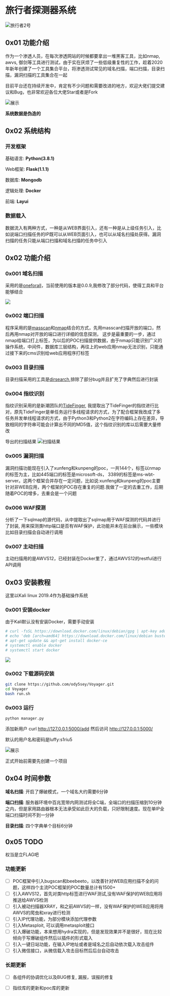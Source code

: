 # 旅行者探测器系统
![旅行者2号](img/Voyager.jpg)

##  0x01 功能介绍
作为一个渗透人员，在每次渗透网站的时候都要拿出一堆黑客工具，比如nmap, awvs, 御剑等工具进行测试，由于实在厌烦了一些低级重复性的工作，趁着2020年新年创建了一个工具集合平台，将渗透测试常见的域名扫描，端口扫描，目录扫描，漏洞扫描的工具集合在一起

目前平台还在持续开发中，肯定有不少问题和需要改进的地方，欢迎大佬们提交建议和Bug，也非常欢迎各位大佬Star或者是Fork

![展示](img/img0.png)

**系统数据是伪造的**

## 0x02 系统结构

### 开发框架

基础语言: **Python(3.8.1)**

Web框架: **Flask(1.1.1)**

数据库: **Mongodb**

逻辑处理: **Docker**

前端: **Layui**

### 数据载入

数据流入有两种方式，一种是从WEB界面引入，还有一种是从上级任务引入，比如说端口扫描任务的IP既可以从WEB页面引入，也可以从域名扫描处获得。漏洞扫描的任务只能从端口扫描和域名扫描的任务中引入


## 0x02 功能介绍

### 0x001 域名扫描
采用的是[oneforall](https://github.com/shmilylty/OneForAll)，当前使用的版本是0.0.9,我修改了部分代码，使得工具和平台能够结合

![](img/img5.png)

### 0x002 端口扫描
程序采用的是[masscan](https://github.com/robertdavidgraham/masscan)和[nmap](https://github.com/nmap/nmap)结合的方式，先用masscan扫描开放的端口，然后再用nmap对开放的端口进行详细的信息探测，
这步是最重要的一步，通过nmap给端口打上标签，为以后的POC扫描提供数据，由于nmap只能识别广义的操作系统，中间件，数据库三层结构，再往上的web应用nmap无法识别，只能通过接下来的cms识别给web应用程序打标签

### 0x003 目录扫描
目录扫描采用的工具是[dirsearch](https://github.com/maurosoria/dirsearch),排除了部分bug并且扩充了字典然后进行封装

### 0x004 指纹识别
指纹识别采用的是新潮团队的[TideFinger](https://github.com/TideSec/TideFinger), 我提取出了TideFinger的指纹进行比对，原先TideFinger是单任务运行多线程请求的方式，为了配合框架我改成了多任务并发单线程请求的方式，由于Python3和Python2在字符编码上存在差异，导致相同的字符串可能会计算出不同的MD5值，这个指纹识别的库以后需要大量修改

导出的扫描结果
![扫描结果](img/img1.png)

### 0x005 漏洞扫描
漏洞扫描功能现在引入了xunfeng和kunpeng的poc，一共144个，标签以nmap的标签为主，比如445端口的标签是microsoft-ds， 3389的标签是ms-wbt-server。这两个框架合并存在一定问题，比如说:xunfeng和kunpeng的poc主要针对非WEB应用，两个框架的POC存在重复的问题.我做了一定的去重工作，后期随着POC的增多，去重会是一个问题

### 0x006 WAF探测
分析了一下sqlmap的源代码，从中提取出了sqlmap用于WAF探测的代码并进行了封装, 用来探测类http端口是否有WAF保护，此功能并未在前台展示，一些模块比如目录扫描会自动进行调用

### 0x007 主动扫描
主动扫描用的是AWVS12，已经封装在Docker里了，通过AWVS12的restful进行API调用

## 0x03 安装教程

这里以Kali linux 2019.4作为基础操作系统

### 0x001 安装docker 
由于Kali默认没有安装Docker，需要手动安装

```bash
# curl -fsSL https://download.docker.com/linux/debian/gpg | apt-key add -
# echo 'deb [arch=amd64] https://download.docker.com/linux/debian buster stable' > /etc/apt/sources.list.d/docker.list
# apt-get update && apt-get install docker-ce
# systemctl enable docker
# systemctl start docker
```

![](img/img3.png)


### 0x002 下载源码安装

```bash
git clone https://github.com/ody5sey/Voyager.git
cd Voyager
bash run.sh
```


### 0x003 运行

```bash
python manager.py
```

添加新用户
curl http://127.0.0.1:5000/add
然后访问 http://127.0.0.1:5000/

默认的用户名和密码是luffy:s1riu5

![展示](img/img4.png)

正式开始前需要先创建一个项目

## 0x04 时间参数

**域名扫描**: 开启了爆破模式，一个域名大约需要6分钟

**端口扫描**: 服务器环境中百兆宽带内网测试将全C端，全端口的扫描压缩到10分钟之内，但是家用路由器根本无法承受如此巨大的负载，只好限制速度。现在单IP全端口扫描时间不到一分钟

**目录扫描**: 四个字典单个目标6分钟

## 0x05 TODO

权当是立FLAG吧

### 功能更新

- [ ] POC框架中引入bugscan和beebeeto，以改善针对WEB应用扫描不全的问题，这样四个主流POC框架的POC数量总计有1500+
- [ ] 引入AWVS12，首先对类http标签进行WAF测试,没有WAF保护的WEB应用将推送给AWVS检测
- [ ] 引入被动扫描器XRAY，和之前AWVS的一样，没有WAF保护的WEB应用将用AWVS的爬虫和xray进行检测
- [ ] 引入IP代理功能，为部分模块添加代理参数
- [ ] 引入Metasploit, 可以调用metasploit接口
- [ ] 引入爆破功能，本来想用hydra实现的，但是发现效果并不是很好，现在比较倾向于写爆破组件然后以插件的形式载入
- [ ] 引入一键日站功能，在输入IP地址或者是域名之后自动依次载入攻击组件
- [ ] 引入微信接口，从微信载入攻击目标然后后台自动攻击

### 长期更新

- [ ] 各组件的协调优化以及BUG修复, 漏报，误报的修复
- [ ] 指纹库的更新和poc库的更新


